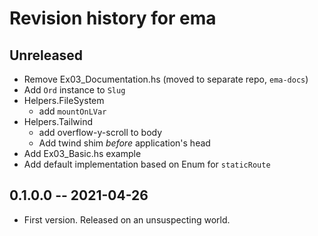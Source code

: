 # Revision history for ema

## Unreleased

- Remove Ex03_Documentation.hs (moved to separate repo, `ema-docs`)
- Add `Ord` instance to `Slug`
- Helpers.FileSystem
  - add `mountOnLVar`
- Helpers.Tailwind
  - add overflow-y-scroll to body
  - Add twind shim *before* application's head
- Add Ex03_Basic.hs example
- Add default implementation based on Enum for `staticRoute`

## 0.1.0.0 -- 2021-04-26

* First version. Released on an unsuspecting world.
